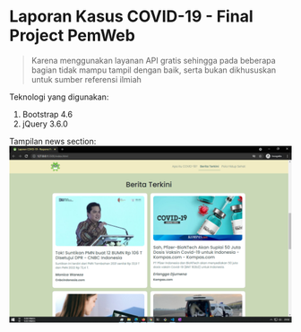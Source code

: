 # Laporan Kasus COVID-19 - Final Project PemWeb

> Karena menggunakan layanan API gratis sehingga pada beberapa bagian tidak mampu tampil dengan baik, serta bukan dikhususkan untuk sumber referensi ilmiah

Teknologi yang digunakan:

 1. Bootstrap 4.6
 2. jQuery 3.6.0

Tampilan news section:
![Tampilan saat berhasil dibuka](https://raw.githubusercontent.com/zxyvyx/responsi-pemweb-hasymi/master/img/2021-07-14%20(18).png)